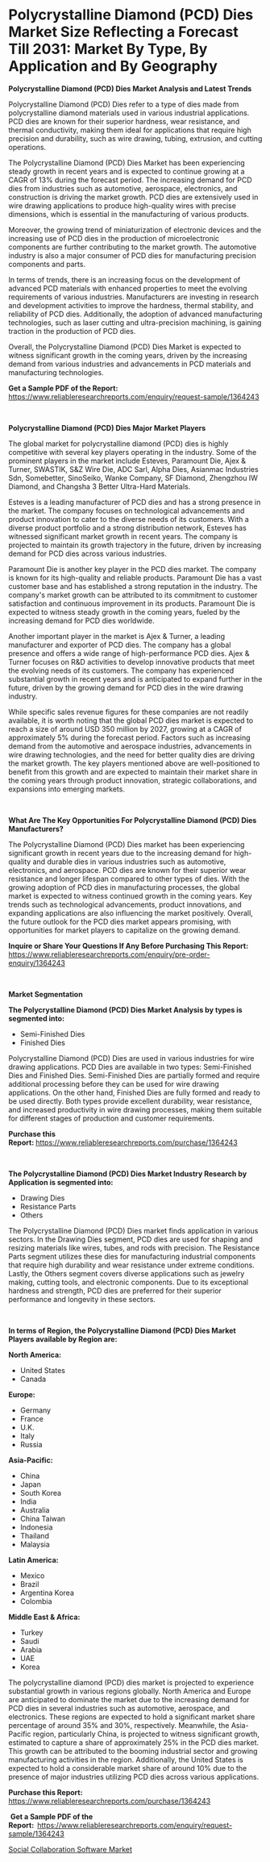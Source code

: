 <p><h1>Polycrystalline Diamond (PCD) Dies Market Size Reflecting a Forecast Till 2031: Market By Type, By Application and By Geography</h1></p><p><strong>Polycrystalline Diamond (PCD) Dies Market Analysis and Latest Trends</strong></p>
<p><p>Polycrystalline Diamond (PCD) Dies refer to a type of dies made from polycrystalline diamond materials used in various industrial applications. PCD dies are known for their superior hardness, wear resistance, and thermal conductivity, making them ideal for applications that require high precision and durability, such as wire drawing, tubing, extrusion, and cutting operations.</p><p>The Polycrystalline Diamond (PCD) Dies Market has been experiencing steady growth in recent years and is expected to continue growing at a CAGR of 13% during the forecast period. The increasing demand for PCD dies from industries such as automotive, aerospace, electronics, and construction is driving the market growth. PCD dies are extensively used in wire drawing applications to produce high-quality wires with precise dimensions, which is essential in the manufacturing of various products.</p><p>Moreover, the growing trend of miniaturization of electronic devices and the increasing use of PCD dies in the production of microelectronic components are further contributing to the market growth. The automotive industry is also a major consumer of PCD dies for manufacturing precision components and parts.</p><p>In terms of trends, there is an increasing focus on the development of advanced PCD materials with enhanced properties to meet the evolving requirements of various industries. Manufacturers are investing in research and development activities to improve the hardness, thermal stability, and reliability of PCD dies. Additionally, the adoption of advanced manufacturing technologies, such as laser cutting and ultra-precision machining, is gaining traction in the production of PCD dies.</p><p>Overall, the Polycrystalline Diamond (PCD) Dies Market is expected to witness significant growth in the coming years, driven by the increasing demand from various industries and advancements in PCD materials and manufacturing technologies.</p></p>
<p><strong>Get a Sample PDF of the Report:&nbsp;</strong> <a href="https://www.reliableresearchreports.com/enquiry/request-sample/1364243">https://www.reliableresearchreports.com/enquiry/request-sample/1364243</a></p>
<p>&nbsp;</p>
<p><strong>Polycrystalline Diamond (PCD) Dies Major Market Players</strong></p>
<p><p>The global market for polycrystalline diamond (PCD) dies is highly competitive with several key players operating in the industry. Some of the prominent players in the market include Esteves, Paramount Die, Ajex & Turner, SWASTIK, S&Z Wire Die, ADC Sarl, Alpha Dies, Asianmac Industries Sdn, Somebetter, SinoSeiko, Wanke Company, SF Diamond, Zhengzhou IW Diamond, and Changsha 3 Better Ultra-Hard Materials.</p><p>Esteves is a leading manufacturer of PCD dies and has a strong presence in the market. The company focuses on technological advancements and product innovation to cater to the diverse needs of its customers. With a diverse product portfolio and a strong distribution network, Esteves has witnessed significant market growth in recent years. The company is projected to maintain its growth trajectory in the future, driven by increasing demand for PCD dies across various industries.</p><p>Paramount Die is another key player in the PCD dies market. The company is known for its high-quality and reliable products. Paramount Die has a vast customer base and has established a strong reputation in the industry. The company's market growth can be attributed to its commitment to customer satisfaction and continuous improvement in its products. Paramount Die is expected to witness steady growth in the coming years, fueled by the increasing demand for PCD dies worldwide.</p><p>Another important player in the market is Ajex & Turner, a leading manufacturer and exporter of PCD dies. The company has a global presence and offers a wide range of high-performance PCD dies. Ajex & Turner focuses on R&D activities to develop innovative products that meet the evolving needs of its customers. The company has experienced substantial growth in recent years and is anticipated to expand further in the future, driven by the growing demand for PCD dies in the wire drawing industry.</p><p>While specific sales revenue figures for these companies are not readily available, it is worth noting that the global PCD dies market is expected to reach a size of around USD 350 million by 2027, growing at a CAGR of approximately 5% during the forecast period. Factors such as increasing demand from the automotive and aerospace industries, advancements in wire drawing technologies, and the need for better quality dies are driving the market growth. The key players mentioned above are well-positioned to benefit from this growth and are expected to maintain their market share in the coming years through product innovation, strategic collaborations, and expansions into emerging markets.</p></p>
<p>&nbsp;</p>
<p><strong>What Are The Key Opportunities For Polycrystalline Diamond (PCD) Dies Manufacturers?</strong></p>
<p><p>The Polycrystalline Diamond (PCD) Dies market has been experiencing significant growth in recent years due to the increasing demand for high-quality and durable dies in various industries such as automotive, electronics, and aerospace. PCD dies are known for their superior wear resistance and longer lifespan compared to other types of dies. With the growing adoption of PCD dies in manufacturing processes, the global market is expected to witness continued growth in the coming years. Key trends such as technological advancements, product innovations, and expanding applications are also influencing the market positively. Overall, the future outlook for the PCD dies market appears promising, with opportunities for market players to capitalize on the growing demand.</p></p>
<p><strong>Inquire or Share Your Questions If Any Before Purchasing This Report:</strong> <a href="https://www.reliableresearchreports.com/enquiry/pre-order-enquiry/1364243">https://www.reliableresearchreports.com/enquiry/pre-order-enquiry/1364243</a></p>
<p>&nbsp;</p>
<p><strong>Market Segmentation</strong></p>
<p><strong>The Polycrystalline Diamond (PCD) Dies Market Analysis by types is segmented into:</strong></p>
<p><ul><li>Semi-Finished Dies</li><li>Finished Dies</li></ul></p>
<p><p>Polycrystalline Diamond (PCD) Dies are used in various industries for wire drawing applications. PCD Dies are available in two types: Semi-Finished Dies and Finished Dies. Semi-Finished Dies are partially formed and require additional processing before they can be used for wire drawing applications. On the other hand, Finished Dies are fully formed and ready to be used directly. Both types provide excellent durability, wear resistance, and increased productivity in wire drawing processes, making them suitable for different stages of production and customer requirements.</p></p>
<p><strong>Purchase this Report:&nbsp;</strong><a href="https://www.reliableresearchreports.com/purchase/1364243">https://www.reliableresearchreports.com/purchase/1364243</a></p>
<p>&nbsp;</p>
<p><strong>The Polycrystalline Diamond (PCD) Dies Market Industry Research by Application is segmented into:</strong></p>
<p><ul><li>Drawing Dies</li><li>Resistance Parts</li><li>Others</li></ul></p>
<p><p>The Polycrystalline Diamond (PCD) Dies market finds application in various sectors. In the Drawing Dies segment, PCD dies are used for shaping and resizing materials like wires, tubes, and rods with precision. The Resistance Parts segment utilizes these dies for manufacturing industrial components that require high durability and wear resistance under extreme conditions. Lastly, the Others segment covers diverse applications such as jewelry making, cutting tools, and electronic components. Due to its exceptional hardness and strength, PCD dies are preferred for their superior performance and longevity in these sectors.</p></p>
<p>&nbsp;</p>
<p><strong>In terms of Region, the Polycrystalline Diamond (PCD) Dies Market Players available by Region are:</strong></p>
<p>
    <p> <strong> North America: </strong>
        <ul>
            <li>United States</li>
            <li>Canada</li>
        </ul>
        </p> 
    <p> <strong> Europe: </strong>
        <ul>
            <li>Germany</li>
            <li>France</li>
            <li>U.K.</li>
            <li>Italy</li>
            <li>Russia</li>
        </ul>
        </p> 
    <p> <strong> Asia-Pacific: </strong>
        <ul>
            <li>China</li>
            <li>Japan</li>
            <li>South Korea</li>
            <li>India</li>
            <li>Australia</li>
            <li>China Taiwan</li>
            <li>Indonesia</li>
            <li>Thailand</li>
            <li>Malaysia</li>
        </ul>
        </p> 
    <p> <strong> Latin America: </strong>
        <ul>
            <li>Mexico</li>
            <li>Brazil</li>
            <li>Argentina Korea</li>
            <li>Colombia</li>
        </ul>
        </p> 
    <p> <strong> Middle East & Africa: </strong>
        <ul>
            <li>Turkey</li>
            <li>Saudi</li>
            <li>Arabia</li>
            <li>UAE</li>
            <li>Korea</li>
        </ul>
    </p>
    </p>
<p><p>The polycrystalline diamond (PCD) dies market is projected to experience substantial growth in various regions globally. North America and Europe are anticipated to dominate the market due to the increasing demand for PCD dies in several industries such as automotive, aerospace, and electronics. These regions are expected to hold a significant market share percentage of around 35% and 30%, respectively. Meanwhile, the Asia-Pacific region, particularly China, is projected to witness significant growth, estimated to capture a share of approximately 25% in the PCD dies market. This growth can be attributed to the booming industrial sector and growing manufacturing activities in the region. Additionally, the United States is expected to hold a considerable market share of around 10% due to the presence of major industries utilizing PCD dies across various applications.</p></p>
<p><strong>Purchase this Report: </strong><a href="https://www.reliableresearchreports.com/purchase/1364243">https://www.reliableresearchreports.com/purchase/1364243</a></p>
<p>&nbsp;<strong>Get a Sample PDF of the Report:&nbsp;&nbsp;</strong><a href="https://www.reliableresearchreports.com/enquiry/request-sample/1364243">https://www.reliableresearchreports.com/enquiry/request-sample/1364243</a></p>
<p><strong></strong></p>
<p><p><a href="https://medium.com/@chiragreportprime/social-collaboration-software-market-the-key-to-successful-business-strategy-forecast-till-2030-b48691fee5e7">Social Collaboration Software Market</a></p></p>